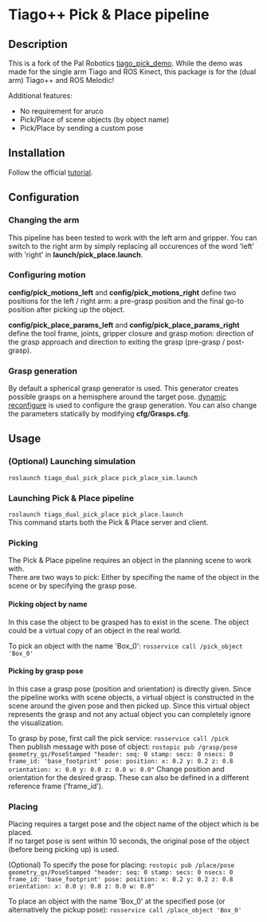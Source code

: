 # Tiago++ Pick & Place pipeline

## Description
This is a fork of the Pal Robotics [tiago_pick_demo](https://github.com/pal-robotics/tiago_tutorials/tree/kinetic-devel/tiago_pick_demo). While the demo was made for the single arm Tiago and ROS Kinect, this package is for the (dual arm) Tiago++ and ROS Melodic!

Additional features:
* No requirement for aruco
* Pick/Place of scene objects (by object name)
* Pick/Place by sending a custom pose

## Installation
Follow the official [tutorial](http://wiki.ros.org/Robots/TIAGo%2B%2B/Tutorials/Installation/InstallUbuntuAndROS).

## Configuration
### Changing the arm
This pipeline has been tested to work with the left arm and gripper. You can switch to the right arm by simply replacing all occurences of the word 'left' with 'right' in __launch/pick_place.launch__.

### Configuring motion
__config/pick_motions_left__ and __config/pick_motions_right__ define two positions for the left / right arm: a pre-grasp position and the final go-to position after picking up the object.

__config/pick_place_params_left__ and __config/pick_place_params_right__ define the tool frame, joints, gripper closure and grasp motion: direction of the grasp approach and direction to exiting the grasp (pre-grasp / post-grasp).

### Grasp generation
By default a spherical grasp generator is used. This generator creates possible grasps on a hemisphere around the target pose. [dynamic reconfigure](http://wiki.ros.org/dynamic_reconfigurehttp://wiki.ros.org/dynamic_reconfigure) is used to configure the grasp generation. You can also change the parameters statically by modifying __cfg/Grasps.cfg__.

## Usage
### (Optional) Launching simulation
`roslaunch tiago_dual_pick_place pick_place_sim.launch`

### Launching Pick & Place pipeline
`roslaunch tiago_dual_pick_place pick_place.launch`  
This command starts both the Pick & Place server and client.

### Picking
The Pick & Place pipeline requires an object in the planning scene to work with.  
There are two ways to pick: Either by specifing the name of the object in the scene or by specifying the grasp pose.

#### Picking object by name
In this case the object to be grasped has to exist in the scene. The object could be a virtual copy of an object in the real world.

To pick an object with the name 'Box_0': `rosservice call /pick_object 'Box_0'`

#### Picking by grasp pose
In this case a grasp pose (position and orientation) is directly given. Since the pipeline works with scene objects, a virtual object is constructed in the scene around the given pose and then picked up. Since this virtual object represents the grasp and not any actual object you can completely ignore the visualization.

To grasp by pose, first call the pick service: `rosservice call /pick`  
Then publish message with pose of object:
`rostopic pub /grasp/pose geometry_gs/PoseStamped "header:
  seq: 0
  stamp:
    secs: 0
    nsecs: 0
  frame_id: 'base_footprint'
pose:
  position:
    x: 0.2
    y: 0.2
    z: 0.8
  orientation:
    x: 0.0
    y: 0.0
    z: 0.0
    w: 0.0"`
Change position and orientation for the desired grasp. These can also be defined in a different reference frame ('frame_id').

### Placing
Placing requires a target pose and the object name of the object which is be placed.  
If no target pose is sent within 10 seconds, the original pose of the object (before being picking up) is used.

(Optional) To specify the pose for placing:
`rostopic pub /place/pose geometry_gs/PoseStamped "header:
  seq: 0
  stamp:
    secs: 0
    nsecs: 0
  frame_id: 'base_footprint'
pose:
  position:
    x: 0.2
    y: 0.2
    z: 0.8
  orientation:
    x: 0.0
    y: 0.0
    z: 0.0
    w: 0.0"`

To place an object with the name 'Box_0' at the specified pose (or alternatively the pickup pose): `rosservice call /place_object 'Box_0'`

